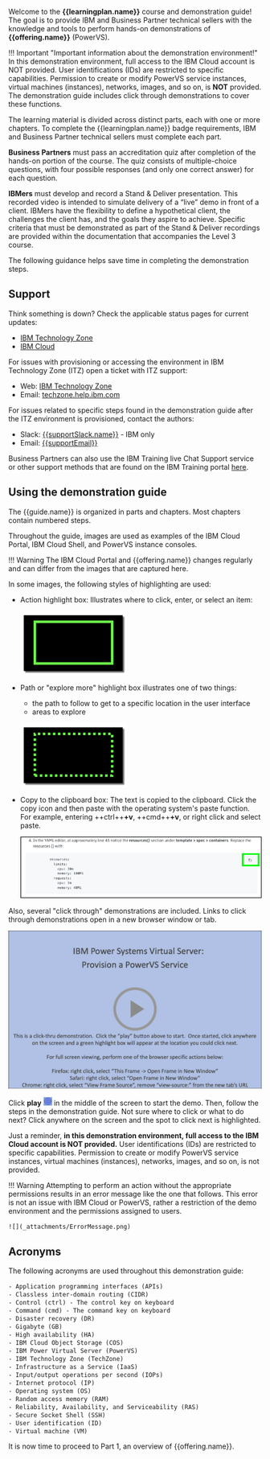 Welcome to the **{{learningplan.name}}** course and demonstration guide! The goal is to provide IBM and Business Partner technical sellers with the knowledge and tools to perform hands-on demonstrations of **{{offering.name}}** (PowerVS).

!!! Important "Important information about the demonstration environment!"
    In this demonstration environment, full access to the IBM Cloud account is NOT provided. User identifications (IDs) are restricted to specific capabilities. Permission to create or modify PowerVS service instances, virtual machines (instances), networks, images, and so on, is **NOT** provided. The demonstration guide includes click through demonstrations to cover these functions.

The learning material is divided across distinct parts, each with one or more chapters. To complete the {{learningplan.name}} badge requirements, IBM and Business Partner technical sellers must complete each part.

**Business Partners** must pass an accreditation quiz after completion of the hands-on portion of the course. The quiz consists of multiple-choice questions, with four possible responses (and only one correct answer) for each question.

**IBMers** must develop and record a Stand & Deliver presentation. This recorded video is intended to simulate delivery of a “live” demo in front of a client. IBMers have the flexibility to define a hypothetical client, the challenges the client has, and the goals they aspire to achieve. Specific criteria that must be demonstrated as part of the Stand & Deliver recordings are provided within the documentation that accompanies the Level 3 course. 

The following guidance helps save time in completing the demonstration steps.

## Support

Think something is down? Check the applicable status pages for current updates:

-  <a href="https://techzone.status.io/" target="_blank">IBM Technology Zone</a>
-  <a href="https://cloud.ibm.com/status" target="_blank">IBM Cloud</a>

For issues with provisioning or accessing the environment in IBM Technology Zone (ITZ) open a ticket with ITZ support:
- Web:  <a href="https://ibmsf.force.com/ibminternalproducts/s/createrecord/NewCase?language=en_US" target="_blank">IBM Technology Zone</a>
- Email: <a href="mailto:techzone.help@ibm.com" target="_blank">techzone.help.ibm.com</a>

For issues related to specific steps found in the demonstration guide after the ITZ environment is provisioned, contact the authors:

- Slack: <a href="{{supportSlack.url}}" target="_blank">{{supportSlack.name}}</a> - IBM only
- Email: <a href="{{supportEmail}}" target="_blank">{{supportEmail}}</a>

Business Partners can also use the IBM Training live Chat Support service or other support methods that are found on the IBM Training portal <a href="https://ibmcpsprod.service-now.com/its?id=sc_category&sys_id=6568bfafdb2f13008ea7d6fa4b961990" target="_blank">here</a>.

## Using the demonstration guide

The {{guide.name}} is organized in parts and chapters. Most chapters contain numbered steps.

Throughout the guide, images are used as examples of the IBM Cloud Portal, IBM Cloud Shell, and PowerVS instance consoles.

!!! Warning
    The IBM Cloud Portal and {{offering.name}} changes regularly and can differ from the images that are captured here.

In some images, the following styles of highlighting are used:

- Action highlight box: Illustrates where to click, enter, or select an item:

    ![](_attachments/ClickActionRectangle.png)

- Path or "explore more" highlight box illustrates one of two things:

    - the path to follow to get to a specific location in the user interface
    - areas to explore

    ![](_attachments/PathExploreHighlight.png)

- Copy to the clipboard box: The text is copied to the clipboard. Click the copy icon and then paste with the operating system's paste function. For example, entering ++ctrl++**+v**, ++cmd++**+v**, or right click and select paste.

    ![](_attachments/Usage-Clipboard.png)

Also, several "click through" demonstrations are included. Links to click through demonstrations open in a new browser window or tab.

![](_attachments/ClickThruStartPage.png)

Click **play** ![](_attachments/ClickThruPlayButton.png) in the middle of the screen to start the demo. Then, follow the steps in the demonstration guide. Not sure where to click or what to do next? Click anywhere on the screen and the spot to click next is highlighted.

Just a reminder, **in this demonstration environment, full access to the IBM Cloud account is NOT provided.** User identifications (IDs) are restricted to specific capabilities. Permission to create or modify PowerVS service instances, virtual machines (instances), networks, images, and so on, is not provided.

!!! Warning
    Attempting to perform an action without the appropriate permissions results in an error message like the one that follows. This error is not an issue with IBM Cloud or PowerVS, rather a restriction of the demo environment and the permissions assigned to users.

    ![](_attachments/ErrorMessage.png)
    
## Acronyms

The following acronyms are used throughout this demonstration guide:

    - Application programming interfaces (APIs)
    - Classless inter-domain routing (CIDR)
    - Control (ctrl) - The control key on keyboard
    - Command (cmd) - The command key on keyboard
    - Disaster recovery (DR)
    - Gigabyte (GB)
    - High availability (HA)
    - IBM Cloud Object Storage (COS)
    - IBM Power Virtual Server (PowerVS)
    - IBM Technology Zone (TechZone)
    - Infrastructure as a Service (IaaS)
    - Input/output operations per second (IOPs)
    - Internet protocol (IP)
    - Operating system (OS)
    - Random access memory (RAM)
    - Reliability, Availability, and Serviceability (RAS)
    - Secure Socket Shell (SSH)
    - User identification (ID)
    - Virtual machine (VM)

It is now time to proceed to Part 1, an overview of {{offering.name}}.
